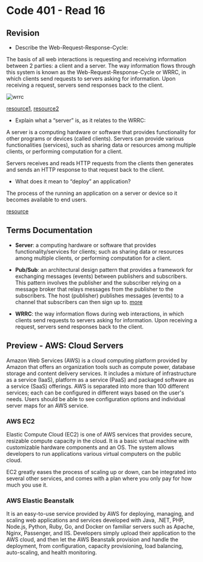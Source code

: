 # Code 401 - Read 16

## Revision

* Describe the Web-Request-Response-Cycle:

The basis of all web interactions is requesting and receiving information between 2 parties: a client and a server. The way information flows through this system is known as the Web-Request-Response-Cycle or WRRC, in which clients send requests to servers asking for information. Upon receiving a request, servers send responses back to the client.

![wrrc](http://curriculum-content.s3.amazonaws.com/how-the-web-works/Image_17_ComputerServer.png)

[resource1](https://backend.turing.edu/module2/lessons/how_the_web_works_http), [resource2](https://medium.com/@jen_strong/the-request-response-cycle-of-the-web-1b7e206e9047)

* Explain what a “server” is, as it relates to the WRRC:

A server is a computing hardware or software that provides functionality for other programs or devices (called clients). Servers can provide various functionalities (services), such as sharing data or resources among multiple clients, or performing computation for a client.

Servers receives and reads HTTP requests from the clients then generates and sends an HTTP response to that request back to the client.

* What does it mean to “deploy” an application?

The process of the running an application on a server or device so it becomes available to end users.

[resource](https://xebia.com/blog/so-what-is-a-deployment-really/)

## Terms Documentation

* **Server**: a computing hardware or software that provides functionality/services for clients; such as sharing data or resources among multiple clients, or performing computation for a client.

* **Pub/Sub**: an architectural design pattern that provides a framework for exchanging messages (events) between publishers and subscribers. This pattern involves the publisher and the subscriber relying on a message broker that relays messages from the publisher to the subscribers. The host (publisher) publishes messages (events) to a channel that subscribers can then sign up to.
[more](https://cloud.google.com/pubsub/docs/overview)

* **WRRC**: the way information flows during web interactions, in which clients send requests to servers asking for information. Upon receiving a request, servers send responses back to the client.

## Preview - AWS: Cloud Servers

Amazon Web Services (AWS) is a cloud computing platform provided by Amazon that offers an organization tools such as compute power, database storage and content delivery services. It includes a mixture of infrastructure as a service (IaaS), platform as a service (PaaS) and packaged software as a service (SaaS) offerings. AWS is separated into more than 100 different services; each can be configured in different ways based on the user's needs. Users should be able to see configuration options and individual server maps for an AWS service.

### AWS EC2

Elastic Compute Cloud (EC2) is one of AWS services that provides secure, resizable compute capacity in the cloud. It is a basic virtual machine with customizable hardware components and an OS. The system allows developers to run applications various virtual computers on the public cloud.

EC2 greatly eases the process of scaling up or down, can be integrated into several other services, and comes with a plan where you only pay for how much you use it.

### AWS Elastic Beanstalk

It is an easy-to-use service provided by AWS for deploying, managing, and scaling web applications and services developed with Java, .NET, PHP, Node.js, Python, Ruby, Go, and Docker on familiar servers such as Apache, Nginx, Passenger, and IIS. Developers simply upload their application to the AWS cloud, and then let the AWS Beanstalk provision and handle the deployment, from configuration, capacity provisioning, load balancing, auto-scaling, and health monitoring.
